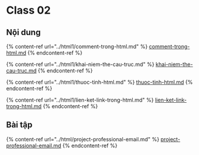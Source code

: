 # Class 02

## Nội dung

{% content-ref url="../html1/comment-trong-html.md" %}
[comment-trong-html.md](../html1/comment-trong-html.md)
{% endcontent-ref %}

{% content-ref url="../html1/khai-niem-the-cau-truc.md" %}
[khai-niem-the-cau-truc.md](../html1/khai-niem-the-cau-truc.md)
{% endcontent-ref %}

{% content-ref url="../html1/thuoc-tinh-html.md" %}
[thuoc-tinh-html.md](../html1/thuoc-tinh-html.md)
{% endcontent-ref %}

{% content-ref url="../html1/lien-ket-link-trong-html.md" %}
[lien-ket-link-trong-html.md](../html1/lien-ket-link-trong-html.md)
{% endcontent-ref %}

## Bài tập

{% content-ref url="../html/project-professional-email.md" %}
[project-professional-email.md](../html/project-professional-email.md)
{% endcontent-ref %}
